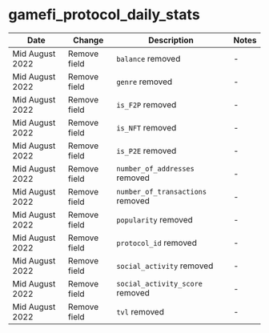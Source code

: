 # gamefi\_protocol\_daily\_stats

| **Date**        | **Change**   | **Description**                  | **Notes** |
| --------------- | ------------ | -------------------------------- | --------- |
| Mid August 2022 | Remove field | `balance` removed                | -         |
| Mid August 2022 | Remove field | `genre` removed                  | -         |
| Mid August 2022 | Remove field | `is_F2P` removed                 | -         |
| Mid August 2022 | Remove field | `is_NFT` removed                 | -         |
| Mid August 2022 | Remove field | `is_P2E` removed                 | -         |
| Mid August 2022 | Remove field | `number_of_addresses` removed    | -         |
| Mid August 2022 | Remove field | `number_of_transactions` removed | -         |
| Mid August 2022 | Remove field | `popularity` removed             | -         |
| Mid August 2022 | Remove field | `protocol_id` removed            | -         |
| Mid August 2022 | Remove field | `social_activity` removed        | -         |
| Mid August 2022 | Remove field | `social_activity_score` removed  | -         |
| Mid August 2022 | Remove field | `tvl` removed                    | -         |
